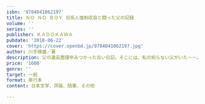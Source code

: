 ```yaml
---
isbn: '9784041062197'
title: ＮＯ ＮＯ ＢＯＹ 日系人強制収容と闘った父の記録
volume: ''
series: ''
publisher: ＫＡＤＯＫＡＷＡ
pubdate: '2018-06-22'
cover: 'https://cover.openbd.jp/9784041062197.jpg'
author: 川手晴雄／著
description: 父の遺品整理中みつかった古い日記。そこには、私の知らない父がいた－－。
price: '1600'
genre: ''
target: 一般
format: 単行本
content: 日本文学、評論、随筆、その他

---
```

